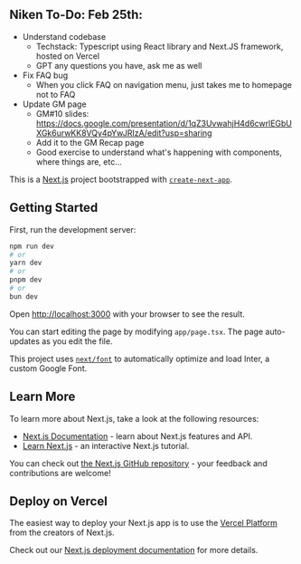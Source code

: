 ## Niken To-Do: Feb 25th:

* Understand codebase
    * Techstack: Typescript using React library and Next.JS framework, hosted on Vercel
    * GPT any questions you have, ask me as well 
* Fix FAQ bug
    * When you click FAQ on navigation menu, just takes me to homepage not to FAQ
* Update GM page
    * GM#10 slides: https://docs.google.com/presentation/d/1qZ3UvwahjH4d6cwrlEGbUXGk6urwKK8VQy4pYwJRIzA/edit?usp=sharing
    * Add it to the GM Recap page
    * Good exercise to understand what's happening with components, where things are, etc...


This is a [Next.js](https://nextjs.org/) project bootstrapped with [`create-next-app`](https://github.com/vercel/next.js/tree/canary/packages/create-next-app).

## Getting Started

First, run the development server:

```bash
npm run dev
# or
yarn dev
# or
pnpm dev
# or
bun dev
```

Open [http://localhost:3000](http://localhost:3000) with your browser to see the result.

You can start editing the page by modifying `app/page.tsx`. The page auto-updates as you edit the file.

This project uses [`next/font`](https://nextjs.org/docs/basic-features/font-optimization) to automatically optimize and load Inter, a custom Google Font.

## Learn More

To learn more about Next.js, take a look at the following resources:

- [Next.js Documentation](https://nextjs.org/docs) - learn about Next.js features and API.
- [Learn Next.js](https://nextjs.org/learn) - an interactive Next.js tutorial.

You can check out [the Next.js GitHub repository](https://github.com/vercel/next.js/) - your feedback and contributions are welcome!

## Deploy on Vercel

The easiest way to deploy your Next.js app is to use the [Vercel Platform](https://vercel.com/new?utm_medium=default-template&filter=next.js&utm_source=create-next-app&utm_campaign=create-next-app-readme) from the creators of Next.js.

Check out our [Next.js deployment documentation](https://nextjs.org/docs/deployment) for more details.
